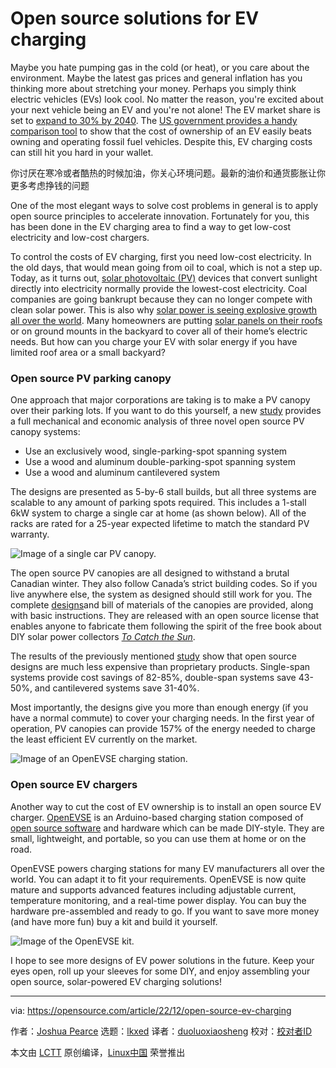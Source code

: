 [#]: subject: "Open source solutions for EV charging"
[#]: via: "https://opensource.com/article/22/12/open-source-ev-charging"
[#]: author: "Joshua Pearce https://opensource.com/users/jmpearce"
[#]: collector: "lkxed"
[#]: translator: "duoluoxiaosheng"
[#]: reviewer: " "
[#]: publisher: " "
[#]: url: " "

Open source solutions for EV charging
======

Maybe you hate pumping gas in the cold (or heat), or you care about the environment. Maybe the latest gas prices and general inflation has you thinking more about stretching your money. Perhaps you simply think electric vehicles (EVs) look cool. No matter the reason, you're excited about your next vehicle being an EV and you're not alone! The EV market share is set to [expand to 30% by 2040][1]. The [US government provides a handy comparison tool][2] to show that the cost of ownership of an EV easily beats owning and operating fossil fuel vehicles. Despite this, EV charging costs can still hit you hard in your wallet.

你讨厌在寒冷或者酷热的时候加油，你关心环境问题。最新的油价和通货膨胀让你更多考虑挣钱的问题

One of the most elegant ways to solve cost problems in general is to apply open source principles to accelerate innovation. Fortunately for you, this has been done in the EV charging area to find a way to get low-cost electricity and low-cost chargers.

To control the costs of EV charging, first you need low-cost electricity. In the old days, that would mean going from oil to coal, which is not a step up. Today, as it turns out, [solar photovoltaic (PV)][3] devices that convert sunlight directly into electricity normally provide the lowest-cost electricity. Coal companies are going bankrupt because they can no longer compete with clean solar power. This is also why [solar power is seeing explosive growth all over the world][4]. Many homeowners are putting [solar panels on their roofs][5] or on ground mounts in the backyard to cover all of their home’s electric needs. But how can you charge your EV with solar energy if you have limited roof area or a small backyard?

### Open source PV parking canopy

One approach that major corporations are taking is to make a PV canopy over their parking lots. If you want to do this yourself, a new [study][6] provides a full mechanical and economic analysis of three novel open source PV canopy systems:

- Use an exclusively wood, single-parking-spot spanning system
- Use a wood and aluminum double-parking-spot spanning system
- Use a wood and aluminum cantilevered system

The designs are presented as 5-by-6 stall builds, but all three systems are scalable to any amount of parking spots required. This includes a 1-stall 6kW system to charge a single car at home (as shown below). All of the racks are rated for a 25-year expected lifetime to match the standard PV warranty.

![Image of a single car PV canopy.][7]

The open source PV canopies are all designed to withstand a brutal Canadian winter. They also follow Canada’s strict building codes. So if you live anywhere else, the system as designed should still work for you. The complete [designs][8]and bill of materials of the canopies are provided, along with basic instructions. They are released with an open source license that enables anyone to fabricate them following the spirit of the free book about DIY solar power collectors [_To Catch the Sun_][9].

The results of the previously mentioned [study][6] show that open source designs are much less expensive than proprietary products. Single-span systems provide cost savings of 82-85%, double-span systems save 43-50%, and cantilevered systems save 31-40%.

Most importantly, the designs give you more than enough energy (if you have a normal commute) to cover your charging needs. In the first year of operation, PV canopies can provide 157% of the energy needed to charge the least efficient EV currently on the market.

![Image of an OpenEVSE charging station.][10]

### Open source EV chargers

Another way to cut the cost of EV ownership is to install an open source EV charger. [OpenEVSE][11] is an Arduino-based charging station composed of [open source software][12] and hardware which can be made DIY-style. They are small, lightweight, and portable, so you can use them at home or on the road.

OpenEVSE powers charging stations for many EV manufacturers all over the world. You can adapt it to fit your requirements. OpenEVSE is now quite mature and supports advanced features including adjustable current, temperature monitoring, and a real-time power display. You can buy the hardware pre-assembled and ready to go. If you want to save more money (and have more fun) buy a kit and build it yourself.

![Image of the OpenEVSE kit.][13]

I hope to see more designs of EV power solutions in the future. Keep your eyes open, roll up your sleeves for some DIY, and enjoy assembling your open source, solar-powered EV charging solutions!

--------------------------------------------------------------------------------

via: https://opensource.com/article/22/12/open-source-ev-charging

作者：[Joshua Pearce][a]
选题：[lkxed][b]
译者：[duoluoxiaosheng](https://github.com/duoluoxiaosheng)
校对：[校对者ID](https://github.com/校对者ID)

本文由 [LCTT](https://github.com/LCTT/TranslateProject) 原创编译，[Linux中国](https://linux.cn/) 荣誉推出

[a]: https://opensource.com/users/jmpearce
[b]: https://github.com/lkxed
[1]: https://about.bnef.com/electric-vehicle-outlook/
[2]: https://fueleconomy.gov/feg/Find.do?action=sbsSelect
[3]: https://opensource.com/article/21/11/open-source-solar-power
[4]: https://www.alliedmarketresearch.com/photovoltaic-market
[5]: https://opensource.com/article/22/12/open-source-solar-power-home
[6]: https://doi.org/10.3390/technologies10060114
[7]: https://opensource.com/sites/default/files/2022-12/Single%20car%20open%20source%20PV%20canopy.png
[8]: https://www.appropedia.org/Open-source_Photovoltaic_-_Electrical_Vehicle_Carport_Designs
[9]: https://tocatchthesun.com/
[10]: https://opensource.com/sites/default/files/2022-12/OpenEVSE%20charging%20an%20electric%20car.png
[11]: https://openevse.com/index.html
[12]: https://github.com/OpenEVSE
[13]: https://opensource.com/sites/default/files/2022-12/OpenEVSE%20kit.png
